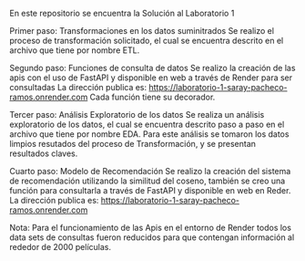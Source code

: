 En este repositorio se encuentra la Solución al Laboratorio 1

Primer paso: Transformaciones en los datos suminitrados
Se realizo el proceso de transformación solicitado, el cual se encuentra descrito en el archivo que tiene por nombre ETL.



Segundo paso: Funciones de consulta de datos
Se realizo la creación de las apis con el uso de FastAPI y disponible en web a través de Render para ser consultadas
La dirección publica es: https://laboratorio-1-saray-pacheco-ramos.onrender.com
Cada función tiene su decorador.

Tercer paso: Análisis Exploratorio de los datos
Se realiza un análisis exploratorio de los datos, el cual se encuentra descrito paso a paso en el archivo que tiene por nombre EDA.
Para este análisis se tomaron los datos limpios resutados del proceso de Transformación, y se presentan resultados claves.

Cuarto paso: Modelo de Recomendación
Se realizo la creación del sistema de recomendación utilizando la similitud del coseno, también se creo una función para consultarla a través de FastAPI y disponible en web en Reder.
La dirección publica es: https://laboratorio-1-saray-pacheco-ramos.onrender.com

Nota: Para el funcionamiento de las Apis en el entorno de Render todos los data sets de consultas fueron reducidos para que contengan información al rededor de 2000 películas.
